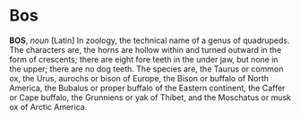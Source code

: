 # Bos

**BOS**, _noun_ \[Latin\] In zoology, the technical name of a genus of quadrupeds. The characters are, the horns are hollow within and turned outward in the form of crescents; there are eight fore teeth in the under jaw, but none in the upper; there are no dog teeth. The species are, the Taurus or common ox, the Urus, aurochs or bison of Europe, the Bison or buffalo of North America, the Bubalus or proper buffalo of the Eastern continent, the Caffer or Cape buffalo, the Grunniens or yak of Thibet, and the Moschatus or musk ox of Arctic America.